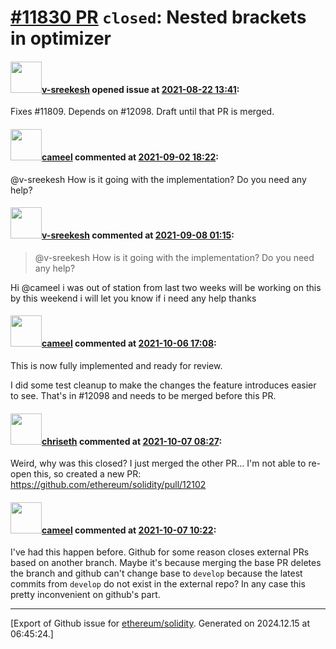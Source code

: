 # [\#11830 PR](https://github.com/ethereum/solidity/pull/11830) `closed`: Nested brackets in optimizer

#### <img src="https://avatars.githubusercontent.com/u/61742339?u=d0144cd9e13f1b23328f426effcb0385c50574d6&v=4" width="50">[v-sreekesh](https://github.com/v-sreekesh) opened issue at [2021-08-22 13:41](https://github.com/ethereum/solidity/pull/11830):

Fixes #11809.
Depends on #12098. Draft until that PR is merged.

#### <img src="https://avatars.githubusercontent.com/u/137030?v=4" width="50">[cameel](https://github.com/cameel) commented at [2021-09-02 18:22](https://github.com/ethereum/solidity/pull/11830#issuecomment-911944503):

@v-sreekesh How is it going with the implementation? Do you need any help?

#### <img src="https://avatars.githubusercontent.com/u/61742339?u=d0144cd9e13f1b23328f426effcb0385c50574d6&v=4" width="50">[v-sreekesh](https://github.com/v-sreekesh) commented at [2021-09-08 01:15](https://github.com/ethereum/solidity/pull/11830#issuecomment-914765179):

> @v-sreekesh How is it going with the implementation? Do you need any help?

Hi @cameel i was out of station from last two weeks will be working on this by this weekend i will let you know if i need any help thanks

#### <img src="https://avatars.githubusercontent.com/u/137030?v=4" width="50">[cameel](https://github.com/cameel) commented at [2021-10-06 17:08](https://github.com/ethereum/solidity/pull/11830#issuecomment-936710716):

This is now fully implemented and ready for review.

I did some test cleanup to make the changes the feature introduces easier to see. That's in #12098 and needs to be merged before this PR.

#### <img src="https://avatars.githubusercontent.com/u/9073706?v=4" width="50">[chriseth](https://github.com/chriseth) commented at [2021-10-07 08:27](https://github.com/ethereum/solidity/pull/11830#issuecomment-937569719):

Weird, why was this closed? I just merged the other PR...
I'm not able to re-open this, so created a new PR: https://github.com/ethereum/solidity/pull/12102

#### <img src="https://avatars.githubusercontent.com/u/137030?v=4" width="50">[cameel](https://github.com/cameel) commented at [2021-10-07 10:22](https://github.com/ethereum/solidity/pull/11830#issuecomment-937658117):

I've had this happen before. Github for some reason closes external PRs based on another branch. Maybe it's because merging the base PR deletes the branch and github can't change base to `develop` because the latest commits from `develop` do not exist in the external repo? In any case this pretty inconvenient on github's part.


-------------------------------------------------------------------------------



[Export of Github issue for [ethereum/solidity](https://github.com/ethereum/solidity). Generated on 2024.12.15 at 06:45:24.]
